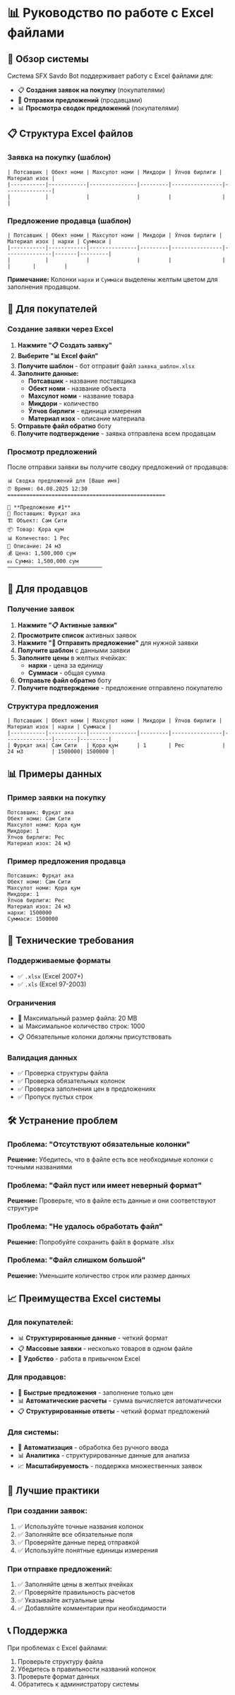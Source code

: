 # 📊 Руководство по работе с Excel файлами

## 🎯 Обзор системы

Система SFX Savdo Bot поддерживает работу с Excel файлами для:
- 📋 **Создания заявок на покупку** (покупателями)
- 💼 **Отправки предложений** (продавцами)
- 📊 **Просмотра сводок предложений** (покупателями)

## 📋 Структура Excel файлов

### Заявка на покупку (шаблон)
```
| Потсавшик | Обект номи | Махсулот номи | Миқдори | Ўлчов бирлиги | Материал изох |
|-----------|------------|---------------|---------|----------------|---------------|
|           |            |               |         |                |               |
```

### Предложение продавца (шаблон)
```
| Потсавшик | Обект номи | Махсулот номи | Миқдори | Ўлчов бирлиги | Материал изох | нархи | Суммаси |
|-----------|------------|---------------|---------|----------------|---------------|-------|---------|
|           |            |               |         |                |               |       |         |
```

**Примечание:** Колонки `нархи` и `Суммаси` выделены желтым цветом для заполнения продавцом.

## 👤 Для покупателей

### Создание заявки через Excel

1. **Нажмите "📋 Создать заявку"**
2. **Выберите "📊 Excel файл"**
3. **Получите шаблон** - бот отправит файл `заявка_шаблон.xlsx`
4. **Заполните данные:**
   - **Потсавшик** - название поставщика
   - **Обект номи** - название объекта
   - **Махсулот номи** - название товара
   - **Миқдори** - количество
   - **Ўлчов бирлиги** - единица измерения
   - **Материал изох** - описание материала
5. **Отправьте файл обратно** боту
6. **Получите подтверждение** - заявка отправлена всем продавцам

### Просмотр предложений

После отправки заявки вы получите сводку предложений от продавцов:
```
📊 Сводка предложений для [Ваше имя]
⏰ Время: 04.08.2025 12:30
==================================================

💼 **Предложение #1**
🏢 Поставщик: Фурқат ака
🏗️ Объект: Сам Сити
📦 Товар: Қора қум
📊 Количество: 1 Pec
📝 Описание: 24 м3
💰 Цена: 1,500,000 сум
💵 Сумма: 1,500,000 сум
──────────────────────────────
```

## 🏪 Для продавцов

### Получение заявок

1. **Нажмите "📋 Активные заявки"**
2. **Просмотрите список** активных заявок
3. **Нажмите "💼 Отправить предложение"** для нужной заявки
4. **Получите шаблон** с данными заявки
5. **Заполните цены** в желтых ячейках:
   - **нархи** - цена за единицу
   - **Суммаси** - общая сумма
6. **Отправьте файл обратно** боту
7. **Получите подтверждение** - предложение отправлено покупателю

### Структура предложения

```
| Потсавшик | Обект номи | Махсулот номи | Миқдори | Ўлчов бирлиги | Материал изох | нархи | Суммаси |
|-----------|------------|---------------|---------|----------------|---------------|-------|---------|
| Фурқат ака| Сам Сити   | Қора қум      | 1       | Pec            | 24 м3         | 1500000| 1500000 |
```

## 📊 Примеры данных

### Пример заявки на покупку
```
Потсавшик: Фурқат ака
Обект номи: Сам Сити
Махсулот номи: Қора қум
Миқдори: 1
Ўлчов бирлиги: Pec
Материал изох: 24 м3
```

### Пример предложения продавца
```
Потсавшик: Фурқат ака
Обект номи: Сам Сити
Махсулот номи: Қора қум
Миқдори: 1
Ўлчов бирлиги: Pec
Материал изох: 24 м3
нархи: 1500000
Суммаси: 1500000
```

## 🔧 Технические требования

### Поддерживаемые форматы
- ✅ `.xlsx` (Excel 2007+)
- ✅ `.xls` (Excel 97-2003)

### Ограничения
- 📏 Максимальный размер файла: 20 MB
- 📊 Максимальное количество строк: 1000
- 📋 Обязательные колонки должны присутствовать

### Валидация данных
- ✅ Проверка структуры файла
- ✅ Проверка обязательных колонок
- ✅ Проверка заполнения цен в предложениях
- ✅ Пропуск пустых строк

## 🛠️ Устранение проблем

### Проблема: "Отсутствуют обязательные колонки"
**Решение:** Убедитесь, что в файле есть все необходимые колонки с точными названиями

### Проблема: "Файл пуст или имеет неверный формат"
**Решение:** Проверьте, что в файле есть данные и они соответствуют структуре

### Проблема: "Не удалось обработать файл"
**Решение:** Попробуйте сохранить файл в формате .xlsx

### Проблема: "Файл слишком большой"
**Решение:** Уменьшите количество строк или размер данных

## 📈 Преимущества Excel системы

### Для покупателей:
- 📊 **Структурированные данные** - четкий формат
- 📋 **Массовые заявки** - несколько товаров в одном файле
- 📱 **Удобство** - работа в привычном Excel

### Для продавцов:
- 💼 **Быстрые предложения** - заполнение только цен
- 📊 **Автоматические расчеты** - сумма вычисляется автоматически
- 📋 **Структурированные ответы** - четкий формат предложений

### Для системы:
- 🔄 **Автоматизация** - обработка без ручного ввода
- 📊 **Аналитика** - структурированные данные для анализа
- 📈 **Масштабируемость** - поддержка множественных заявок

## 🎯 Лучшие практики

### При создании заявок:
1. ✅ Используйте точные названия колонок
2. ✅ Заполняйте все обязательные поля
3. ✅ Проверяйте данные перед отправкой
4. ✅ Используйте понятные единицы измерения

### При отправке предложений:
1. ✅ Заполняйте цены в желтых ячейках
2. ✅ Проверяйте правильность расчетов
3. ✅ Указывайте актуальные цены
4. ✅ Добавляйте комментарии при необходимости

## 📞 Поддержка

При проблемах с Excel файлами:
1. Проверьте структуру файла
2. Убедитесь в правильности названий колонок
3. Проверьте формат данных
4. Обратитесь к администратору системы 